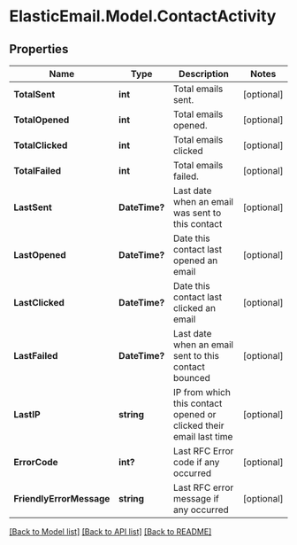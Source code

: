 # ElasticEmail.Model.ContactActivity
## Properties

Name | Type | Description | Notes
------------ | ------------- | ------------- | -------------
**TotalSent** | **int** | Total emails sent. | [optional] 
**TotalOpened** | **int** | Total emails opened. | [optional] 
**TotalClicked** | **int** | Total emails clicked | [optional] 
**TotalFailed** | **int** | Total emails failed. | [optional] 
**LastSent** | **DateTime?** | Last date when an email was sent to this contact | [optional] 
**LastOpened** | **DateTime?** | Date this contact last opened an email | [optional] 
**LastClicked** | **DateTime?** | Date this contact last clicked an email | [optional] 
**LastFailed** | **DateTime?** | Last date when an email sent to this contact bounced | [optional] 
**LastIP** | **string** | IP from which this contact opened or clicked their email last time | [optional] 
**ErrorCode** | **int?** | Last RFC Error code if any occurred | [optional] 
**FriendlyErrorMessage** | **string** | Last RFC error message if any occurred | [optional] 

[[Back to Model list]](../README.md#documentation-for-models) [[Back to API list]](../README.md#documentation-for-api-endpoints) [[Back to README]](../README.md)

